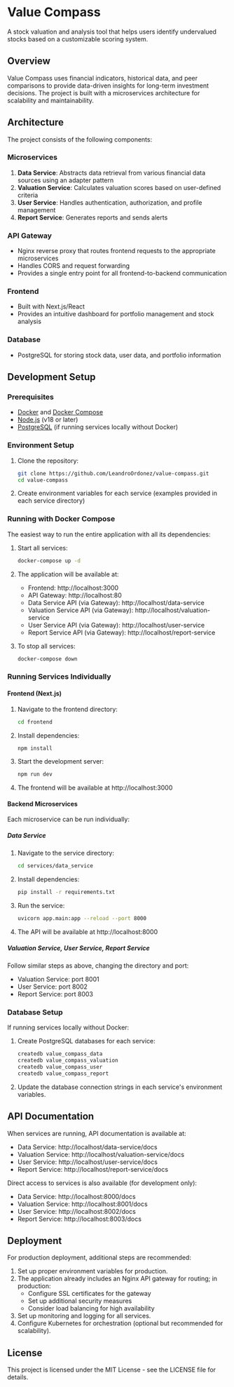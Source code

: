 # Value Compass

A stock valuation and analysis tool that helps users identify undervalued stocks based on a customizable scoring system.

## Overview

Value Compass uses financial indicators, historical data, and peer comparisons to provide data-driven insights for long-term investment decisions. The project is built with a microservices architecture for scalability and maintainability.

## Architecture

The project consists of the following components:

### Microservices

1. **Data Service**: Abstracts data retrieval from various financial data sources using an adapter pattern
2. **Valuation Service**: Calculates valuation scores based on user-defined criteria
3. **User Service**: Handles authentication, authorization, and profile management
4. **Report Service**: Generates reports and sends alerts

### API Gateway

- Nginx reverse proxy that routes frontend requests to the appropriate microservices
- Handles CORS and request forwarding
- Provides a single entry point for all frontend-to-backend communication

### Frontend

- Built with Next.js/React
- Provides an intuitive dashboard for portfolio management and stock analysis

### Database

- PostgreSQL for storing stock data, user data, and portfolio information

## Development Setup

### Prerequisites

- [Docker](https://docs.docker.com/get-docker/) and [Docker Compose](https://docs.docker.com/compose/install/)
- [Node.js](https://nodejs.org/) (v18 or later)
- [PostgreSQL](https://www.postgresql.org/download/) (if running services locally without Docker)

### Environment Setup

1. Clone the repository:
   ```bash
   git clone https://github.com/LeandroOrdonez/value-compass.git
   cd value-compass
   ```

2. Create environment variables for each service (examples provided in each service directory)

### Running with Docker Compose

The easiest way to run the entire application with all its dependencies:

1. Start all services:
   ```bash
   docker-compose up -d
   ```

2. The application will be available at:
   - Frontend: http://localhost:3000
   - API Gateway: http://localhost:80
   - Data Service API (via Gateway): http://localhost/data-service
   - Valuation Service API (via Gateway): http://localhost/valuation-service
   - User Service API (via Gateway): http://localhost/user-service
   - Report Service API (via Gateway): http://localhost/report-service

3. To stop all services:
   ```bash
   docker-compose down
   ```

### Running Services Individually

#### Frontend (Next.js)

1. Navigate to the frontend directory:
   ```bash
   cd frontend
   ```

2. Install dependencies:
   ```bash
   npm install
   ```

3. Start the development server:
   ```bash
   npm run dev
   ```

4. The frontend will be available at http://localhost:3000

#### Backend Microservices

Each microservice can be run individually:

##### Data Service

1. Navigate to the service directory:
   ```bash
   cd services/data_service
   ```

2. Install dependencies:
   ```bash
   pip install -r requirements.txt
   ```

3. Run the service:
   ```bash
   uvicorn app.main:app --reload --port 8000
   ```

4. The API will be available at http://localhost:8000

##### Valuation Service, User Service, Report Service

Follow similar steps as above, changing the directory and port:

- Valuation Service: port 8001
- User Service: port 8002
- Report Service: port 8003

### Database Setup

If running services locally without Docker:

1. Create PostgreSQL databases for each service:
   ```bash
   createdb value_compass_data
   createdb value_compass_valuation
   createdb value_compass_user
   createdb value_compass_report
   ```

2. Update the database connection strings in each service's environment variables.

## API Documentation

When services are running, API documentation is available at:

- Data Service: http://localhost/data-service/docs
- Valuation Service: http://localhost/valuation-service/docs
- User Service: http://localhost/user-service/docs
- Report Service: http://localhost/report-service/docs

Direct access to services is also available (for development only):
- Data Service: http://localhost:8000/docs
- Valuation Service: http://localhost:8001/docs
- User Service: http://localhost:8002/docs
- Report Service: http://localhost:8003/docs

## Deployment

For production deployment, additional steps are recommended:

1. Set up proper environment variables for production.
2. The application already includes an Nginx API gateway for routing; in production:
   - Configure SSL certificates for the gateway
   - Set up additional security measures
   - Consider load balancing for high availability
3. Set up monitoring and logging for all services.
4. Configure Kubernetes for orchestration (optional but recommended for scalability).

## License

This project is licensed under the MIT License - see the LICENSE file for details.
